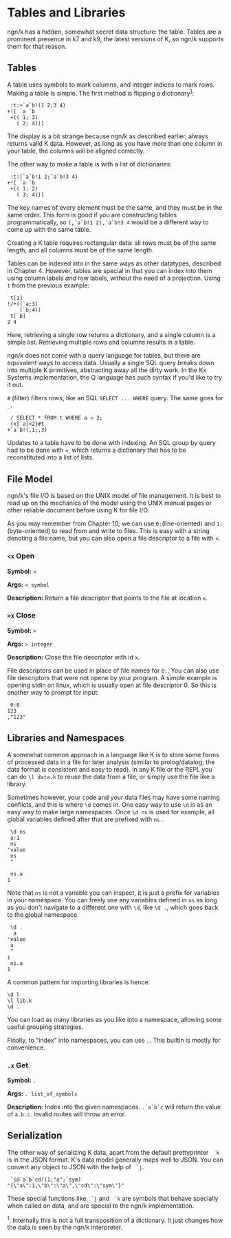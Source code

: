 # Tables and Libraries

ngn/k has a hidden, somewhat secret data structure: the table. Tables are a
prominent presence in k7 and k9, the latest versions of K, so ngn/k supports
them for that reason.

## Tables
A table uses symbols to mark columns, and integer indices to mark rows.
Making a table is simple. The first method is flipping a dictionary<sup>[1](#one)</sup>:
```
 :t:+`a`b!(1 2;3 4)
+![ `a `b
 +(( 1; 3)
   ( 2; 4))]
```
The display is a bit strange because ngn/k as described earlier, always returns
valid K data. However, as long as you have more than one column in your table,
the columns will be aligned correctly.


The other way to make a table is with a list of dictionaries:
```
 :t:(`a`b!1 2;`a`b!3 4)
+![ `a `b
 +(( 1; 2)
   ( 3; 4))]
```
The key names of every element must be the same, and they must be in
the same order. This form is good if you are constructing tables
programmatically, so ``(,`a`b!1 2),`a`b!3 4`` would be a different way to come
up with the same table.

Creating a K table requires rectangular data: all rows must be of the same
length, and all columns must be of the same length.

Tables can be indexed into in the same ways as other datatypes, described in
Chapter 4. However, tables are special in that you can index into them using
column labels *and* row labels, without the need of a projection. Using `t`
from the previous example:

```
 t[1]
!/+((`a;3)
    (`b;4))
 t[`b]
2 4
```

Here, retrieving a single row returns a dictionary, and a single column is a
simple list. Retrieving multiple rows and columns results in a table.

ngn/k does not come with a query language for tables, but there are
equivalent ways to access data. Usually a single SQL query breaks down into
multiple K primitives, abstracting away all the dirty work. In the Kx Systems
implementation, the Q language has such syntax if you'd like to try it out.

`#` (filter) filters rows, like an SQL `SELECT ... WHERE` query.
The same goes for `_`.
```
 / SELECT * FROM t WHERE a < 2;
 {x[`a]<2}#t
+`a`b!(,1;,3)
```

Updates to a table have to be done with indexing. An SQL group by query had to
be done with `=`, which returns a dictionary that has to be reconstituted into
a list of lists. 

## File Model
ngn/k's file I/O is based on the UNIX model of file management. It is best to
read up on the mechanics of the model using the UNIX manual pages or other
reliable document before using K for file I/O.

As you may remember from Chapter 10, we can use `0:`(line-oriented) and `1:`
(byte-oriented) to read from and
write to files. This is easy with a string denoting a file name, but you can
also open a file descriptor to a file with `<`.

### `<x` Open

**Symbol:** `<`

**Args:** `< symbol`

**Description:** Return a file descriptor that points to the file at location
`x`.

### `>x` Close

**Symbol:** `>`

**Args:** `> integer`

**Description:** Close the file descriptor with id `x`.

File descriptors can be used in place of file names for `0:`. You can also use
file descriptors that were not opene by your program. A simple example is
opening stdin on linux, which is usually open at file descriptor 0. So this is
another way to prompt for input:
```
 0:0
123
,"123"
```

## Libraries and Namespaces
A somewhat common approach in a language like K is to store some forms of
processed data in a file for later analysis (similar to prolog/datalog, the
data format is consistent and easy to read). In any K file or the REPL you can
do `\l data.k` to reuse the data from a file, or simply use the file like a library.

Sometimes however, your code and your data files may have some naming conflicts,
and this is where `\d` comes in. One easy way to use `\d` is as an easy way to
make large namespaces. Once `\d ns` is used for example, all global variables
defined after that are prefixed with `ns.`.
```
 \d ns
 a:1
 ns
'value
 ns
 ^

 ns.a
1
```

Note that `ns` is not a variable you can inspect, it is just a prefix for
variables in your namespace. You can freely use any variables defined in `ns`
as long as you don't navigate to a different one with `\d`, like `\d .`,
which goes back to the global namespace.

```
 \d .
  a
'value
 a
 ^
i
 ns.a
1
```

A common pattern for importing libraries is hence:
```
\d l
\l lib.k
\d .
```
You can load as many libraries as you like into a namespace, allowing some
useful grouping strategies.

Finally, to "index" into namespaces, you can use `.`. This builtin is mostly
for convenience.

### `.x` Get

**Symbol:** `.`

**Args:** `. list_of_symbols`

**Description:** Index into the given namespaces. ``.`a`b`c`` will return the
value of `a.b.c`. Invalid routes will throw an error.

## Serialization
The other way of serializing K data, apart from the default prettyprinter `` `k``
is in the JSON format. K's data model generally maps well to JSON. You can convert any
object to JSON with the help of `` `j``.
```
 `j@`a`b`cd!(1;"a";`sym)
"{\"a\":1,\"b\":\"a\",\"cd\":\"sym\"}"
```

These special functions like `` `j`` and `` `k`` are symbols that behave
specially when called on data, and are special to the ngn/k implementation.

<sup id="one">1</sup>: Internally this is not a full transposition of a
dictionary. It just changes how the data is seen by the ngn/k interpreter.
